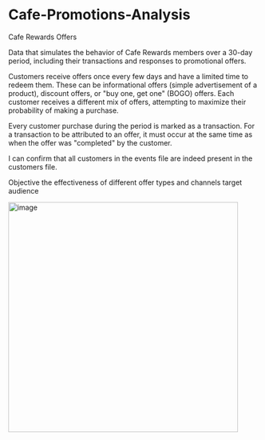# Cafe-Promotions-Analysis

Cafe Rewards Offers

Data that simulates the behavior of Cafe Rewards members over a 30-day period, including their transactions and responses to promotional offers.

Customers receive offers once every few days and have a limited time to redeem them. These can be informational offers (simple advertisement of a product), discount offers, or "buy one, get one" (BOGO) offers. Each customer receives a different mix of offers, attempting to maximize their probability of making a purchase.

Every customer purchase during the period is marked as a transaction. For a transaction to be attributed to an offer, it must occur at the same time as when the offer was "completed" by the customer.

I can confirm that all customers in the events file are indeed present in the customers file. 



Objective
the effectiveness of different offer types and channels
target audience

<img width="460" alt="image" src="https://github.com/user-attachments/assets/31d5c0d9-c165-4240-8700-b24f13e6ac25" />

